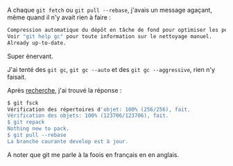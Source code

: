 A chaque `git fetch` ou `git pull --rebase`, j'avais un message agaçant, même quand il n'y avait rien à faire :

````bash
Compression automatique du dépôt en tâche de fond pour optimiser les performances.
Voir "git help gc" pour toute information sur le nettoyage manuel.
Already up-to-date.
````

Super énervant.

J'ai tenté des `git gc`, `git gc --auto` et des `git gc --aggressive`, rien n'y faisait.

Après [recherche](http://stackoverflow.com/questions/7392155/why-does-git-run-git-gc-auto-on-every-merge), j'ai trouvé la réponse :

````bash
$ git fsck
Vérification des répertoires d'objet: 100% (256/256), fait.
Vérification des objets: 100% (123706/123706), fait.
$ git repack
Nothing new to pack.
$ git pull --rebase 
La branche courante develop est à jour.
````

A noter que git me parle à la foois en français en en anglais.
